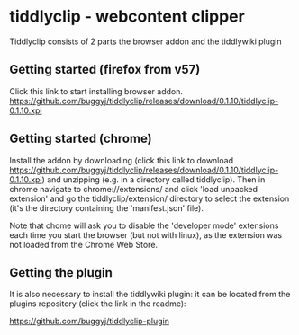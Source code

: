 tiddlyclip -  webcontent clipper
==========

Tiddlyclip consists of 2 parts the browser addon and the tiddlywiki plugin

## Getting started (firefox from v57)
Click this link to start installing browser addon.
https://github.com/buggyj/tiddlyclip/releases/download/0.1.10/tiddlyclip-0.1.10.xpi


## Getting started (chrome)
Install the addon by downloading (click this  link to download https://github.com/buggyj/tiddlyclip/releases/download/0.1.10/tiddlyclip-0.1.10.xpi) and unzipping (e.g. in a directory called tiddlyclip). 
Then in chrome navigate to chrome://extensions/ and click 'load unpacked extension' and go the tiddlyclip/extension/ directory to select the extension (it's the directory containing the 'manifest.json' file).

Note that chome will ask you to disable the 'developer mode' extensions each time you start the browser (but not with linux), as the extension was not loaded from the Chrome Web Store.

## Getting the plugin
It is also necessary to install the tiddlywiki plugin: it can be located from the plugins repository (click the link in the readme):

https://github.com/buggyj/tiddlyclip-plugin
